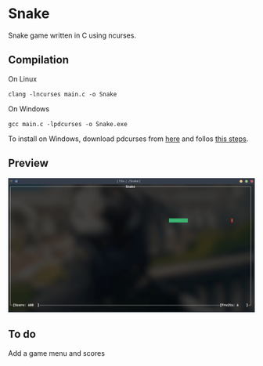 # Snake

Snake game written in C using ncurses.

## Compilation

On Linux

    clang -lncurses main.c -o Snake

On Windows

    gcc main.c -lpdcurses -o Snake.exe

To install on Windows, download pdcurses from <a href="https://sourceforge.net/projects/pdcurses/files/pdcurses/3.4/pdc34dllw.zip/download">here</a> and follos <a href="https://cects.com/adding-pdcurses-to-mingw/">this steps</a>.

## Preview

![ncurses Snake](./snake.gif)

## To do

Add a game menu and scores
